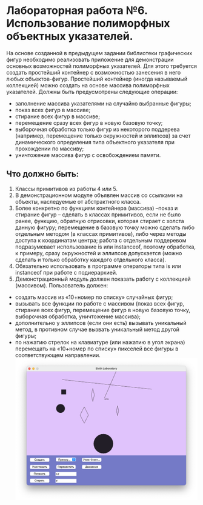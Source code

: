 # Лабораторная работа №6. Использование полиморфных объектных указателей.
На основе созданной в предыдущем задании библиотеки графических фигур необходимо реализовать приложение для демонстрации основных возможностей полиморфных указателей. Для этого требуется создать простейший контейнер с возможностью занесения в него любых объектов-фигур. Простейший контейнер (иногда называемый коллекцией) можно создать на основе массива полиморфных указателей. Должны быть предусмотрены следующие операции:
- заполнение массива указателями на случайно выбранные фигуры; 
- показ всех фигур в массиве; 
- стирание всех фигур в массиве; 
- перемещение сразу всех фигур в новую базовую точку; 
- выборочная обработка только фигур из некоторого поддерева (например, перемещение только окружностей и эллипсов) за счет динамического определения типа объектного указателя при прохождении по массиву; 
- уничтожение массива фигур с освобождением памяти.
## Что должно быть:
1) Классы примитивов из работы 4 или 5.
2) В демонстрационном модуле объявлен массив со ссылками на объекты, наследуемые от абстрактного класса.
3) Более конкретно по функциям контейнера (массива) –показ и стирание фигур – сделать в классах примитивов, если не было ранее, функцию, обратную отрисовки, которая стирает с холста данную фигуру; перемещение в базовую точку можно сделать либо отдельным методом (в классах примитивов), либо через методы доступа к координатам центра; работа с отдельным поддеревом подразумевает использование is или instanceof, поэтому обработка, к примеру, сразу окружностей и эллипсов допускается (можно сделать и только обработку каждого отдельного класса).
4) Обязательно использовать в программе операторы типа is или instanceof при работе с подиерархией.
5) Демонстрационный модуль должен показать работу с коллекцией (массивом). Пользователь должен:
- создать массив из «10+номер по списку» случайных фигур;
- вызывать все функции по работе с массивом (показ всех фигур, стирание всех фигур, перемещение фигур в новую базовую точку, выборочная обработка, уничтожение массива);
- дополнительно у эллипсов (если они есть) вызывать уникальный метод, в противном случае вызвать уникальный метод другой фигуры;
- по нажатию стрелок на клавиатуре (или нажатию в угол экрана) перемещать на «10+номер по списку» пикселей все фигуры в соответствующем направлении.
![screenshot](/Lab6/example.png?raw=true)
